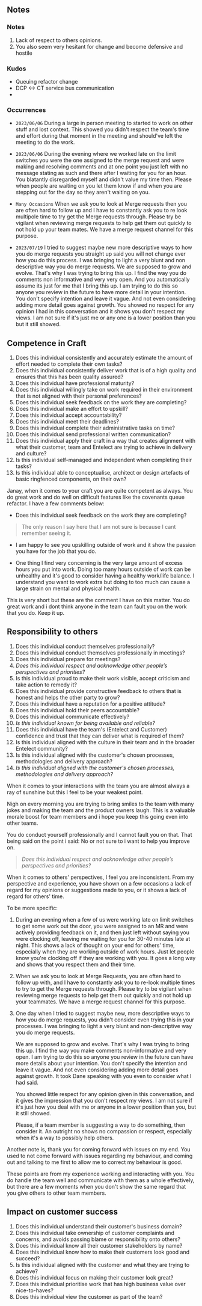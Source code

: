 
## Notes

### Notes

1. Lack of respect to others opinions. 
2. You also seem very hesitant for change and become defensive and hostile

### Kudos
- Queuing refactor change
- DCP <-> CT service bus communication
- 

### Occurrences

- ` 2023/06/06 ` 
  During a large in person meeting to started to work on other stuff and lost context. This showed you didn't respect the team's time and effort during that moment in the meeting and should've left the meeting to do the work.

- ` 2023/06/06 `
  During the evening where we worked late on the limit switches you were the one assigned to the merge request and were making and resolving comments and at one point you just left with no message stating as such and there after I waiting for you for an hour. You blatantly disregarded myself and didn't value my time then. Please when people are waiting on you let them know if and when you are stepping out for the day so they aren't waiting on you.

- ` Many Occasions `
  When we ask you to look at Merge requests then you are often hard to follow up and I have to constantly ask you to re look multipole time to try get the Merge requests through. Please try be vigilant when reviewing merge requests to help get them out quickly to not hold up your team mates. We have a merge request channel for this purpose. 

- ` 2023/07/19 `
  I tried to suggest maybe new more descriptive ways to how you do merge requests you straight up said you will not change ever how you do this process. I was bringing to light a very blunt and non descriptive way you do merge requests. We are supposed to grow and evolve. That's why I was trying to bring this up. I find the way you do comments non informative and very very open. And you automatically assume its just for me that I bring this up. I am trying to do this so anyone you review in the future to have more detail in your intention. You don't specify intention and leave it vague. And not even considering adding more detail goes against growth. You showed no respect for any opinion I had in this conversation and it shows you don't respect my views. I am not sure if it's just me or any one is a lower position than you but it still showed. 



## Competence in Craft

1. Does this individual consistently and accurately estimate the amount of effort needed to complete their own tasks?
2. Does this individual consistently deliver work that is of a high quality and ensures that this has been quality assured?
3. Does this individual have professional maturity?
4. Does this individual willingly take on work required in their environment that is not aligned with their personal preferences?
5. Does this individual seek feedback on the work they are completing?
6. Does this individual make an effort to upskill?
7. Does this individual accept accountability?
8. Does this individual meet their deadlines?
9. Does this individual complete their administrative tasks on time?
10. Does this individual send professional written communication?
11. Does this individual apply their craft in a way that creates alignment with what their customer, team and Entelect are trying to achieve in delivery and culture?
12. Is this individual self-managed and independent when completing their tasks?
13. Is this individual able to conceptualise, architect or design artefacts of basic ringfenced components, on their own?

Janay, when it comes to your craft you are quite competent as always. You do great work and do well on difficult features like the covenants queue refactor. I have a few comments below:

- Does this individual seek feedback on the work they are completing?
> The only reason I say here that I am not sure is because I cant remember seeing it. 

- I am happy to see you upskilling outside of work and it show the passion you have for the job that you do. 

- One thing I find very concerning is the very large amount of excess hours you put into work. Doing too many hours outside of work can be unhealthy and it's good to consider having a healthy work/life balance. I understand you want to work extra but doing to too much can cause a large strain on mental and physical health. 

This is very short but these are the comment I have on this matter.  You do great work and i dont think anyone in the team can fault you on the work that you do. Keep it up. 


## Responsibility to others

1. Does this individual conduct themselves professionally?
2. Does this individual conduct themselves professionally in meetings?
3. Does this individual prepare for meetings?
4. *Does this individual respect and acknowledge other people’s perspectives and priorities?*
5. Is this individual proud to make their work visible, accept criticism and take action to remedy it?
6. Does this individual provide constructive feedback to others that is honest and helps the other party to grow?
7. Does this individual have a reputation for a positive attitude?
8. Does this individual hold their peers accountable?
9. Does this individual communicate effectively?
10. *Is this individual known for being available and reliable?*
11. Does this individual have the team's (Entelect and Customer) confidence and trust that they can deliver what is required of them?
12. Is this individual aligned with the culture in their team and in the broader Entelect community?
13. Is this individual aligned with the customer's chosen processes, methodologies and delivery approach?
14. *Is this individual aligned with the customer's chosen processes, methodologies and delivery approach?*


When it comes to your interactions with the team you are almost always a ray of sunshine but this I feel to be your weakest point. 

Nigh on every morning you are trying to bring smiles to the team with many jokes and making the team and the product owners laugh. This is a valuable morale boost for team members and i hope you keep this going even into other teams. 

You do conduct yourself professionally and I cannot fault you on that. That being said on the point i said: No or not sure to i want to help you improve on. 

> *Does this individual respect and acknowledge other people’s perspectives and priorities?*

When it comes to others' perspectives, I feel you are inconsistent. From my perspective and experience, you have shown on a few occasions a lack of regard for my opinions or suggestions made to you, or it shows a lack of regard for others' time.

To be more specific:

1. During an evening when a few of us were working late on limit switches to get some work out the door, you were assigned to an MR and were actively providing feedback on it, and then just left without saying you were clocking off, leaving me waiting for you for 30-40 minutes late at night. This shows a lack of thought on your end for others' time, especially when they are working outside of work hours. Just let people know you're clocking off if they are working with you. It goes a long way and shows that you respect them and their time. 
   
2. When we ask you to look at Merge Requests, you are often hard to follow up with, and I have to constantly ask you to re-look multiple times to try to get the Merge requests through. Please try to be vigilant when reviewing merge requests to help get them out quickly and not hold up your teammates. We have a merge request channel for this purpose.
   
3. One day when I tried to suggest maybe new, more descriptive ways to how you do merge requests, you didn't consider even trying this in your processes.  I was bringing to light a very blunt and non-descriptive way you do merge requests. 
   
   We are supposed to grow and evolve. That's why I was trying to bring this up. I find the way you make comments non-informative and very open. I am trying to do this so anyone you review in the future can have more details about your intention. You don't specify the intention and leave it vague. And not even considering adding more detail goes against growth. It took Dane speaking with you even to consider what I had said.
   
   You showed little respect for any opinion given in this conversation, and it gives the  impression that you don't respect my views. I am not sure if it's just how you deal with me or anyone in a lower position than you, but it still showed.
   
   Please, if a team member is suggesting a way to do something, then consider it. An outright no shows no compassion or respect, especially when it's a way to possibly help others.

Another note is, thank you for coming forward with issues on my end. You used to not come forward with issues regarding my behaviour, and coming out and talking to me first to allow me to correct my behaviour is good.

These points are from my experience working and interacting with you. You do handle the team well and communicate with them as a whole effectively, but there are a few moments when you don't show the same regard that you give others to other team members.
  

## Impact on customer success

1. Does this individual understand their customer's business domain?
2. Does this individual take ownership of customer complaints and concerns, and avoids passing blame or responsibility onto others?
3. Does this individual know all their customer stakeholders by name?
4. Does this individual know how to make their customers look good and succeed?
5. Is this individual aligned with the customer and what they are trying to achieve?
6. Does this individual focus on making their customer look great?
7. Does this individual prioritise work that has high business value over nice-to-haves?
8. Does this individual view the customer as part of the team?